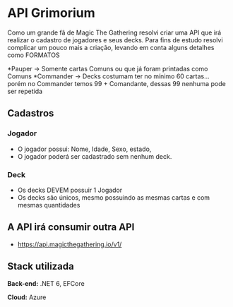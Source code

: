 # API Grimorium

Como um grande fã de Magic The Gathering resolvi criar uma API que irá realizar o cadastro de jogadores e seus decks.
Para fins de estudo resolvi complicar um pouco mais a criação, levando em conta alguns detalhes como FORMATOS

*Pauper -> Somente cartas Comuns ou que já foram printadas como Comuns 
*Commander -> Decks costumam ter no mínimo 60 cartas... porém no Commander temos 99 + Comandante, dessas 99 nenhuma pode ser repetida 


## Cadastros 
### Jogador
- O jogador possui: Nome, Idade, Sexo, estado, 
- O jogador poderá ser cadastrado sem nenhum deck.

### Deck
- Os decks DEVEM possuir 1 Jogador
- Os decks são únicos, mesmo possuindo as mesmas cartas e com mesmas quantidades


## A API irá consumir outra API 
- https://api.magicthegathering.io/v1/



## Stack utilizada

**Back-end:** .NET 6, EFCore

**Cloud:** Azure
